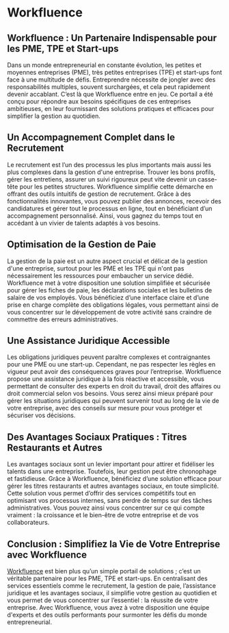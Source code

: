 # Workfluence

<h2>Workfluence : Un Partenaire Indispensable pour les PME, TPE et Start-ups</h2>

Dans un monde entrepreneurial en constante évolution, les petites et moyennes entreprises (PME), très petites entreprises (TPE) et start-ups font face à une multitude de défis. Entreprendre nécessite de jongler avec des responsabilités multiples, souvent surchargées, et cela peut rapidement devenir accablant. C’est là que Workfluence entre en jeu. Ce portail a été conçu pour répondre aux besoins spécifiques de ces entreprises ambitieuses, en leur fournissant des solutions pratiques et efficaces pour simplifier la gestion au quotidien.

<h2>Un Accompagnement Complet dans le Recrutement</h2>

Le recrutement est l’un des processus les plus importants mais aussi les plus complexes dans la gestion d'une entreprise. Trouver les bons profils, gérer les entretiens, assurer un suivi rigoureux peut vite devenir un casse-tête pour les petites structures. Workfluence simplifie cette démarche en offrant des outils intuitifs de gestion de recrutement. Grâce à des fonctionnalités innovantes, vous pouvez publier des annonces, recevoir des candidatures et gérer tout le processus en ligne, tout en bénéficiant d’un accompagnement personnalisé. Ainsi, vous gagnez du temps tout en accédant à un vivier de talents adaptés à vos besoins.

<h2>Optimisation de la Gestion de Paie</h2>

La gestion de la paie est un autre aspect crucial et délicat de la gestion d'une entreprise, surtout pour les PME et les TPE qui n'ont pas nécessairement les ressources pour embaucher un service dédié. Workfluence met à votre disposition une solution simplifiée et sécurisée pour gérer les fiches de paie, les déclarations sociales et les bulletins de salaire de vos employés. Vous bénéficiez d’une interface claire et d’une prise en charge complète des obligations légales, vous permettant ainsi de vous concentrer sur le développement de votre activité sans craindre de commettre des erreurs administratives.

<h2>Une Assistance Juridique Accessible</h2>

Les obligations juridiques peuvent paraître complexes et contraignantes pour une PME ou une start-up. Cependant, ne pas respecter les règles en vigueur peut avoir des conséquences graves pour l’entreprise. Workfluence propose une assistance juridique à la fois réactive et accessible, vous permettant de consulter des experts en droit du travail, droit des affaires ou droit commercial selon vos besoins. Vous serez ainsi mieux préparé pour gérer les situations juridiques qui peuvent survenir tout au long de la vie de votre entreprise, avec des conseils sur mesure pour vous protéger et sécuriser vos décisions.

<h2>Des Avantages Sociaux Pratiques : Titres Restaurants et Autres</h2>

Les avantages sociaux sont un levier important pour attirer et fidéliser les talents dans une entreprise. Toutefois, leur gestion peut être chronophage et fastidieuse. Grâce à Workfluence, bénéficiez d’une solution efficace pour gérer les titres restaurants et autres avantages sociaux, en toute simplicité. Cette solution vous permet d’offrir des services compétitifs tout en optimisant vos processus internes, sans perdre de temps sur des tâches administratives. Vous pouvez ainsi vous concentrer sur ce qui compte vraiment : la croissance et le bien-être de votre entreprise et de vos collaborateurs.

<h2>Conclusion : Simplifiez la Vie de Votre Entreprise avec Workfluence</h2>

<a href="https://workfluence.fr/">Workfluence</a> est bien plus qu’un simple portail de solutions ; c’est un véritable partenaire pour les PME, TPE et start-ups. En centralisant des services essentiels comme le recrutement, la gestion de paie, l’assistance juridique et les avantages sociaux, il simplifie votre gestion au quotidien et vous permet de vous concentrer sur l’essentiel : la réussite de votre entreprise. Avec Workfluence, vous avez à votre disposition une équipe d'experts et des outils performants pour surmonter les défis du monde entrepreneurial.
